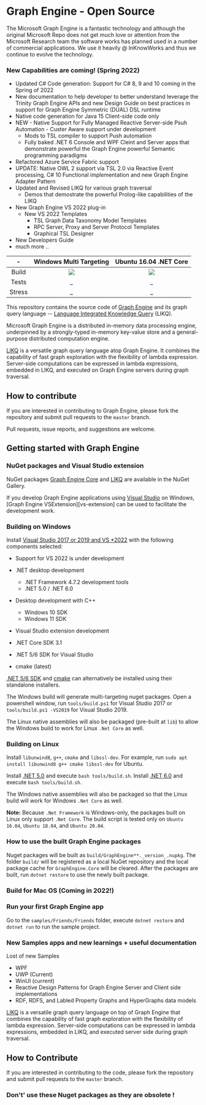 # Graph Engine - Open Source

The Microsoft Graph Engine is a fantastic technology and although  the original Microsoft Repo does not get much love or attention from the Microsoft Research team the software works has planned used in a number of commercial applications. We use it heavily @ InKnowWorks and thus we continue to evolve the technology.

### New Capabilities are coming! (Spring 2022)

- Updated C# Code generation: Support for C# 8, 9 and 10 coming in the Spring of 2022
- New documentation to help developer to better understand leverage the Trinity Graph Engine APIs and 
  new Design Guide on best practices in support for Graph Engine Symmetric (DUAL) DSL runtime
- Native code generation for Java 15 Client-side code only
- NEW - Native Support for Fully Managed Reactive Server-side Psuh Automation - Custer Aware support under development
    * Mods to TSL compiler to support Push automation
    * Fully baked .NET 6 Console and WPF Cleint and Server apps that demonstrate powerful the Graph Engine powerful Semantic programming paradigms
- Refactored Azure Service Fabric support 
- UPDATE: Native OWL 2 support via TSL 2.0 via Reactive Event processing, C# 10 Functional implementation and new Graph Engine Adapter Pattern
- Updated and Revised LIKQ for various graph traversal
    * Demos that demostrate the powerful Prolog-like capabilities of the LIKQ
- New Graph Engine VS 2022 plug-in
    * New VS 2022 Templates
        - TSL Graph Data Taxonomy Model Templates
        - RPC Server, Proxy and Server Protocol Templates
        - Graphical TSL Designer
- New Developers Guide
- much more ..

| - | Windows Multi Targeting | Ubuntu 16.04 .NET Core |
|:------:|:------:|:------:|
|Build|[<img src="https://trinitygraphengine.visualstudio.com/_apis/public/build/definitions/4cfbb293-cd2c-4f49-aa03-06894081c93b/3/badge"/>](https://trinitygraphengine.visualstudio.com/trinity-ci/_build/index?definitionId=3)|[<img src="https://trinitygraphengine.visualstudio.com/_apis/public/build/definitions/4cfbb293-cd2c-4f49-aa03-06894081c93b/4/badge"/>](https://trinitygraphengine.visualstudio.com/trinity-ci/_build/index?definitionId=4)|
|Tests|_|_|
|Stress|_|_|

This repository contains the source code of [Graph Engine][graph-engine] and its graph
query language -- [Language Integrated Knowledge Query][likq] (LIKQ).

Microsoft Graph Engine is a distributed
in-memory data processing engine, underpinned by a strongly-typed
in-memory key-value store and a general-purpose distributed computation
engine.

[LIKQ][likq-gh]
is a versatile graph query language atop Graph Engine. It
combines the capability of fast graph exploration with the flexibility
of lambda expression. Server-side computations can be expressed in
lambda expressions, embedded in LIKQ, and executed on Graph Engine servers during graph traversal.

## How to contribute

If you are interested in contributing to Graph Engine, please fork the
repository and submit pull requests to the `master` branch.

Pull requests, issue reports, and suggestions are welcome.


## Getting started with Graph Engine

### NuGet packages and Visual Studio extension

NuGet packages [Graph Engine Core][graph-engine-core] and [LIKQ][likq-nuget] are available in the NuGet Gallery.

If you develop Graph Engine applications using [Visual Studio][vs] on Windows, [Graph Engine VSExtension][vs-extension] can be used to facilitate the development work.

### Building on Windows

Install [Visual Studio 2017 or 2019 and VS *2022][vs] with the following components selected:

- Support for VS 2022 is under development

- .NET desktop development
    - .NET Framework 4.7.2 development tools
    - .NET 5.0 / .NET 6.0
- Desktop development with C++
    - Windows 10 SDK
    - Windows 11 SDK
- Visual Studio extension development
- .NET Core SDK 3.1
- .NET 5/6 SDK for Visual Studio
- cmake (latest)

[.NET 5/6 SDK][dotnet-download] and [cmake][cmake-download] can alternatively be installed using their standalone installers.

The Windows build will generate multi-targeting nuget packages.
Open a powershell window, run `tools/build.ps1` for Visual Studio 2017 or `tools/build.ps1 -VS2019` for Visual Studio 2019.

The Linux native assemblies will also be packaged (pre-built at `lib`) to allow the Windows build to work for Linux `.Net Core` as well.

### Building on Linux

Install `libunwind8`, `g++`, `cmake` and `libssl-dev`. For example, run `sudo apt install libunwind8 g++ cmake libssl-dev` for Ubuntu.

Install [.NET 5.0][dotnet-download] and execute `bash tools/build.sh`.
Install [.NET 6.0][dotnet-download] and execute `bash tools/build.sh`.

The Windows native assemblies will also be packaged so that the
Linux build will work for Windows `.Net Core` as well.

**Note:** Because `.Net Framework` is Windows-only, the packages built on Linux only support `.Net Core`. The build script is tested only on `Ubuntu 16.04`, `Ubuntu 18.04`, and `Ubuntu 20.04`.

### How to use the built Graph Engine packages

Nuget packages will be built as
`build/GraphEngine**._version_.nupkg`. The folder `build/` will be
registered as a local NuGet repository and the local package cache for
`GraphEngine.Core` will be cleared. After the packages are built, run `dotnet restore` to use the newly built package.

### Build for Mac OS (Coming in 2022!)

### Run your first Graph Engine app

Go to the `samples/Friends/Friends` folder, execute `dotnet restore` and `dotnet run` to run the sample project.

### New Samples apps and new learnings + useful documentation

Lost of new Samples 
- WPF 
- UWP (Current)
- WinUI (current)
- Reactive Design Patterns for Graph Engine Server and Client side implementations
- RDF, RDFS, and Labled Property Graphs and HyperGraphs data models

[LIKQ][likq-gh]
is a versatile graph query language on top of Graph Engine that
combines the capability of fast graph exploration with the flexibility
of lambda expression. Server-side computations can be expressed in
lambda expressions, embedded in LIKQ, and executed server side
during graph traversal.

## How to Contribute

If you are interested in contributing to the code, please fork the
repository and submit pull requests to the `master` branch.


### Don't' use these Nuget packages as they are obsolete !

[graph-engine]: https://www.graphengine.io/

[likq]: https://www.graphengine.io/video/likq.video.html

[likq-gh]: https://github.com/Microsoft/GraphEngine/tree/master/src/Modules/LIKQ

[academic-graph-search]: https://azure.microsoft.com/en-us/services/cognitive-services/academic-knowledge/

[graph-engine-core]: https://www.nuget.org/packages/GraphEngine.Core/

[likq-nuget]: https://www.nuget.org/packages/GraphEngine.LIKQ/

[vs]: https://www.visualstudio.com/

[dotnet-download]: https://dotnet.microsoft.com/download/

[cmake-download]: https://cmake.org/download/

[license]: LICENSE.md
